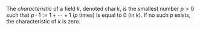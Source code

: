 The *characteristic* of a field $k$, denoted $\mathop{\mathrm{char}} k$, is the smallest number $p > 0$ such that $p \cdot 1 := 1 + \cdots + 1$ ($p$ times) is equal to $0$ (in $k$). If no such $p$ exists, the characteristic of $k$ is zero.
